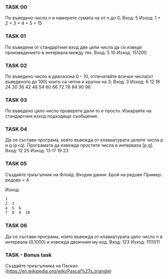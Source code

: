 ### TASK 00

По въведено число n и намерете сумата на от n  до 0;
Вход: 5 
Изход:  1 + 2 + 3 + 4 + 5 = 15

### TASK 01

По въведени от стандартния вход две цели числа да се изведе произведението в интервала между тях. 
Вход: 5 10
Изход: 151200

### TASK 02

По въведено число в диапазона 0 – 10, отпечатайте всички  числа(от въведеното до 100) които са четни и кратни на 3;
Вход: 3
Изход: 6 12 18 24 30 36 42 48 54 60 66 72 78 84 90 96

### TASK 03

По въведено цяло число проверете дали то е просто. Изкарайте на стандартния изход подходящо съобщение.

### TASK 04

Да се състави програма, която въвежда от клавиатурата целите числа p и q (p<q). Програмата да извежда простите числа в интервала [p,q].
Вход: 12 25
Изход: 13 17 19 23

### TASK 05

Създайте триъгълник на Флойд.
Входни данни: Брой на редове 
Пример: редове = 4

Изход: 

```txt
1
2  3
4  5  6
7  8  9  10 

```

### TASK 06

Да се състави програма, която въвежда от клавиатурата цяло число n в интервала (0,1000) и извежда двоичния му код.
Вход: 123
Изход: 1111011

### TASK  - Bonus task

Създайте триъгълника на Паскал (https://en.wikipedia.org/wiki/Pascal%27s_triangle)
